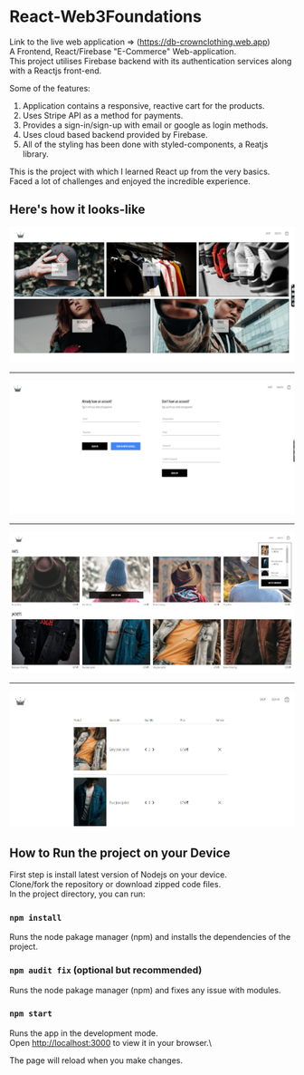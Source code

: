 # React-Web3Foundations

Link to the live web application => (https://db-crownclothing.web.app) \
A Frontend, React/Firebase "E-Commerce" Web-application.\
This project utilises Firebase backend with its authentication services along with a Reactjs front-end.

Some of the features:

1. Application contains a responsive, reactive cart for the products.
2. Uses Stripe API as a method for payments.
3. Provides a sign-in/sign-up with email or google as login methods.
4. Uses cloud based backend provided by Firebase.
5. All of the styling has been done with styled-components, a Reatjs library.

This is the project with which I learned React up from the very basics. Faced a lot of challenges and enjoyed the incredible experience.

## Here's how it looks-like

<img src='Preview/image-1.png' />
<hr/>
<img src='Preview/image-2.png' />
<hr/>
<img src='Preview/image-3.png' />
<hr/>
<img src='Preview/image-4.png' />

<!-- ## Here are some of the Clips



<hr/>

-->

## How to Run the project on your Device

First step is install latest version of Nodejs on your device.\
Clone/fork the repository or download zipped code files.\
In the project directory, you can run:

### `npm install`

Runs the node pakage manager (npm) and installs the dependencies of the project.

### `npm audit fix` (optional but recommended)

Runs the node pakage manager (npm) and fixes any issue with modules.

### `npm start`

Runs the app in the development mode.\
Open [http://localhost:3000](http://localhost:3000) to view it in your browser.\

The page will reload when you make changes.
